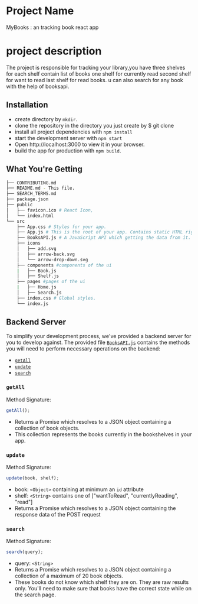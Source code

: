 # Project Name
MyBooks : an tracking book react app
# project description 
The project is responsible for tracking your library,you have three shelves for each shelf contain list of books one shelf for currently read second shelf for want to read last shelf for read books. u can also search for any book with the help of booksapi.

## Installation

- create directory by `mkdir`.
- clone the repository in the directory you just create by $ git clone <repository-link>  
- install all project dependencies with `npm install`
- start the development server with `npm start`
- Open http://localhost:3000 to view it in your browser.
- build the app for production with `npm build`.

## What You're Getting

```bash
├── CONTRIBUTING.md
├── README.md - This file.
├── SEARCH_TERMS.md 
├── package.json 
├── public
│   ├── favicon.ico # React Icon,
│   └── index.html 
└── src
    ├── App.css # Styles for your app.
    ├── App.js # This is the root of your app. Contains static HTML right now.
    ├── BooksAPI.js # A JavaScript API which getting the data from it.
    ├── icons
    │   ├── add.svg
    │   ├── arrow-back.svg
    │   └── arrow-drop-down.svg
    ├── components #components of the ui
    |   ├── Book.js
    │   ├── Shelf.js
    ├── pages #pages of the ui
    |   ├── Home.js
    │   ├── Search.js
    ├── index.css # Global styles.
    └── index.js
```

## Backend Server

To simplify your development process, we've provided a backend server for you to develop against. The provided file [`BooksAPI.js`](src/BooksAPI.js) contains the methods you will need to perform necessary operations on the backend:

- [`getAll`](#getall)
- [`update`](#update)
- [`search`](#search)

### `getAll`

Method Signature:

```js
getAll();
```

- Returns a Promise which resolves to a JSON object containing a collection of book objects.
- This collection represents the books currently in the bookshelves in your app.

### `update`

Method Signature:

```js
update(book, shelf);
```

- book: `<Object>` containing at minimum an `id` attribute
- shelf: `<String>` contains one of ["wantToRead", "currentlyReading", "read"]
- Returns a Promise which resolves to a JSON object containing the response data of the POST request

### `search`

Method Signature:

```js
search(query);
```

- query: `<String>`
- Returns a Promise which resolves to a JSON object containing a collection of a maximum of 20 book objects.
- These books do not know which shelf they are on. They are raw results only. You'll need to make sure that books have the correct state while on the search page.
